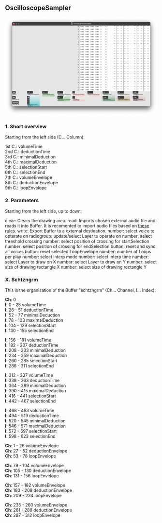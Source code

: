 ## **OscilloscopeSampler**

![OscilloscopeSampler](resources/image_0.png)

### **1. Short overview**  

Starting from the left side (C... Column):

1st C.: volumeTime  
2nd C.: deductionTime  
3rd C.: minimalDeduction  
4th C.: maximalDeduction  
5th C.: selectionStart  
6th C.: selectionEnd  
7th C.: volumeEnvelope  
8th C.: deductionEnvelope  
9th C.: loopEnvelope  

### **2. Parameters**

Starting from the left side, up to down:

clear: Clears the drawing area.
read: Imports chosen external audio file and reads it into Buffer. It is recomented to import audio files based on [these rules](#x-Schtzngrm).
write: Export Buffer to a external destination.
number: select voice to opterate on
radiogroup: update/select Layer to operate on
number: select threshold crossing
number: select position of crossing for startSelection
number: select position of crossing for endSelection
button: reset and sync all voices
button: reset selected LoopEnvelope
number: number of Loops per play
number: select interp mode
number: select interp time
number: select Layer to draw on X
number: select Layer to draw on Y
number: select size of drawing rectangle X
number: select size of drawing rectangle Y

### **X. Schtzngrm**

This is the organisation of the Buffer "schtzngrm" (Ch... Channel, I... Index):

**Ch**: 0  
**I**: 0 - 25 volumeTime  
**I**: 26 - 51 deductionTime  
**I**: 52 - 77 minimalDeduction  
**I**: 78 - 103 maximalDeduction  
**I**: 104 - 129 selectionStart  
**I**: 130 - 155 selectionEnd  

**I**: 156 - 181 volumeTime  
**I**: 182 - 207 deductionTime  
**I**: 208 - 233 minimalDeduction  
**I**: 234 - 259 maximalDeduction  
**I**: 260 - 285 selectionStart  
**I**: 286 - 311 selectionEnd  

**I**: 312 - 337 volumeTime  
**I**: 338 - 363 deductionTime  
**I**: 364 - 389 minimalDeduction  
**I**: 390 - 415 maximalDeduction  
**I**: 416 - 441 selectionStart   
**I**: 442 - 467 selectionEnd  

**I**: 468 - 493 volumeTime  
**I**: 494 - 519 deductionTime  
**I**: 520 - 545 minimalDeduction  
**I**: 546 - 571 maximalDeduction  
**I**: 572 - 597 selectionStart  
**I**: 598 - 623 selectionEnd  

**Ch**: 1 - 26 volumeEnvelope  
**Ch**: 27 - 52 deductionEnvelope  
**Ch**: 53 - 78 loopEnvelope  

**Ch**: 79 - 104 volumeEnvelope  
**Ch**: 105 - 130 deductionEnvelope  
**Ch**: 131 - 156 loopEnvelope  

**Ch**: 157 - 182 volumeEnvelope  
**Ch**: 183 - 208 deductionEnvelope  
**Ch**: 209 - 234 loopEnvelope  

**Ch**: 235 - 260 volumeEnvelope  
**Ch**: 261 - 286 deductionEnvelope  
**Ch**: 287 - 312 loopEnvelope  

